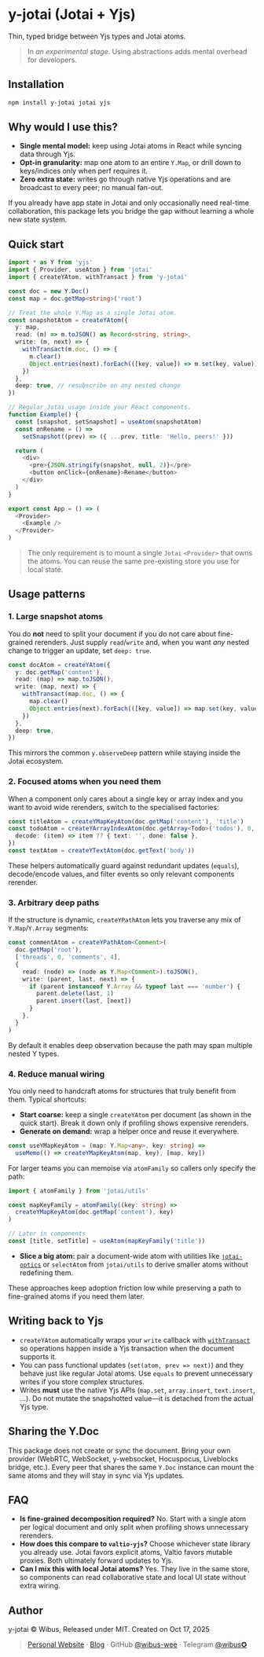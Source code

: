 # y-jotai (Jotai + Yjs)

Thin, typed bridge between Yjs types and Jotai atoms.

> In *an experimental stage*. Using abstractions adds mental overhead for developers.

## Installation

```bash
npm install y-jotai jotai yjs
```

## Why would I use this?

- **Single mental model:** keep using Jotai atoms in React while syncing data through Yjs.
- **Opt-in granularity:** map one atom to an entire `Y.Map`, or drill down to keys/indices only when perf requires it.
- **Zero extra state:** writes go through native Yjs operations and are broadcast to every peer; no manual fan-out.

If you already have app state in Jotai and only occasionally need real-time collaboration, this package lets you bridge the gap without learning a whole new state system.

## Quick start

```ts
import * as Y from 'yjs'
import { Provider, useAtom } from 'jotai'
import { createYAtom, withTransact } from 'y-jotai'

const doc = new Y.Doc()
const map = doc.getMap<string>('root')

// Treat the whole Y.Map as a single Jotai atom.
const snapshotAtom = createYAtom({
  y: map,
  read: (m) => m.toJSON() as Record<string, string>,
  write: (m, next) => {
    withTransact(m.doc, () => {
      m.clear()
      Object.entries(next).forEach(([key, value]) => m.set(key, value))
    })
  },
  deep: true, // resubscribe on any nested change
})

// Regular Jotai usage inside your React components.
function Example() {
  const [snapshot, setSnapshot] = useAtom(snapshotAtom)
  const onRename = () =>
    setSnapshot((prev) => ({ ...prev, title: 'Hello, peers!' }))

  return (
    <div>
      <pre>{JSON.stringify(snapshot, null, 2)}</pre>
      <button onClick={onRename}>Rename</button>
    </div>
  )
}

export const App = () => (
  <Provider>
    <Example />
  </Provider>
)
```

> The only requirement is to mount a single `Jotai` `<Provider>` that owns the atoms. You can reuse the same pre-existing store you use for local state.

## Usage patterns

### 1. Large snapshot atoms

You do **not** need to split your document if you do not care about fine-grained rerenders. Just supply `read`/`write` and, when you want *any* nested change to trigger an update, set `deep: true`.

```ts
const docAtom = createYAtom({
  y: doc.getMap('content'),
  read: (map) => map.toJSON(),
  write: (map, next) => {
    withTransact(map.doc, () => {
      map.clear()
      Object.entries(next).forEach(([key, value]) => map.set(key, value))
    })
  },
  deep: true,
})
```

This mirrors the common `y.observeDeep` pattern while staying inside the Jotai ecosystem.

### 2. Focused atoms when you need them

When a component only cares about a single key or array index and you want to avoid wide rerenders, switch to the specialised factories:

```ts
const titleAtom = createYMapKeyAtom(doc.getMap('content'), 'title')
const todoAtom = createYArrayIndexAtom(doc.getArray<Todo>('todos'), 0, {
  decode: (item) => item ?? { text: '', done: false },
})
const textAtom = createYTextAtom(doc.getText('body'))
```

These helpers automatically guard against redundant updates (`equals`), decode/encode values, and filter events so only relevant components rerender.

### 3. Arbitrary deep paths

If the structure is dynamic, `createYPathAtom` lets you traverse any mix of `Y.Map`/`Y.Array` segments:

```ts
const commentAtom = createYPathAtom<Comment>(
  doc.getMap('root'),
  ['threads', 0, 'comments', 4],
  {
    read: (node) => (node as Y.Map<Comment>).toJSON(),
    write: (parent, last, next) => {
      if (parent instanceof Y.Array && typeof last === 'number') {
        parent.delete(last, 1)
        parent.insert(last, [next])
      }
    },
  }
)
```

By default it enables deep observation because the path may span multiple nested Y types.

### 4. Reduce manual wiring

You only need to handcraft atoms for structures that truly benefit from them. Typical shortcuts:

- **Start coarse:** keep a single `createYAtom` per document (as shown in the quick start). Break it down only if profiling shows expensive rerenders.
- **Generate on demand:** wrap a helper once and reuse it everywhere.

```ts
const useYMapKeyAtom = (map: Y.Map<any>, key: string) =>
  useMemo(() => createYMapKeyAtom(map, key), [map, key])
```

For larger teams you can memoise via `atomFamily` so callers only specify the path:

```ts
import { atomFamily } from 'jotai/utils'

const mapKeyFamily = atomFamily((key: string) =>
  createYMapKeyAtom(doc.getMap('content'), key)
)

// Later in components
const [title, setTitle] = useAtom(mapKeyFamily('title'))
```

- **Slice a big atom:** pair a document-wide atom with utilities like [`jotai-optics`](https://github.com/jotaijs/jotai/tree/main/examples/with-optics) or `selectAtom` from `jotai/utils` to derive smaller atoms without redefining them.

These approaches keep adoption friction low while preserving a path to fine-grained atoms if you need them later.

## Writing back to Yjs

- `createYAtom` automatically wraps your `write` callback with [`withTransact`](src/index.ts) so operations happen inside a Yjs transaction when the document supports it.
- You can pass functional updates (`set(atom, prev => next)`) and they behave just like regular Jotai atoms. Use `equals` to prevent unnecessary writes if you store complex structures.
- Writes **must** use the native Yjs APIs (`map.set`, `array.insert`, `text.insert`, …). Do not mutate the snapshotted value—it is detached from the actual Yjs type.

## Sharing the Y.Doc

This package does not create or sync the document. Bring your own provider (WebRTC, WebSocket, y-websocket, Hocuspocus, Liveblocks bridge, etc.). Every peer that shares the same `Y.Doc` instance can mount the same atoms and they will stay in sync via Yjs updates.

## FAQ

- **Is fine-grained decomposition required?** No. Start with a single atom per logical document and only split when profiling shows unnecessary rerenders.
- **How does this compare to `valtio-yjs`?** Choose whichever state library you already use. Jotai favors explicit atoms, Valtio favors mutable proxies. Both ultimately forward updates to Yjs.
- **Can I mix this with local Jotai atoms?** Yes. They live in the same store, so components can read collaborative state and local UI state without extra wiring.

## Author

y-jotai © Wibus, Released under MIT. Created on Oct 17, 2025

> [Personal Website](http://wibus.ren/) · [Blog](https://blog.wibus.ren/) · GitHub [@wibus-wee](https://github.com/wibus-wee/) · Telegram [@wibus✪](https://t.me/wibus_wee)
